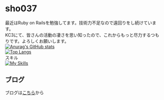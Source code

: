 # sho037
最近はRuby on Railsを勉強してます。技術力不足なので遠回りをし続けています。<br>
KC3にて、皆さんの活動の凄さを思い知ったので、これからもっと尽力するつもりです。よろしくお願いします。<br>
[![Anurag's GitHub stats](https://github-readme-stats.vercel.app/api?username=sho037&count_private=true&show_icons=true&theme=midnight-purple)](https://github.com/anuraghazra/github-readme-stats)<br>
[![Top Langs](https://github-readme-stats.vercel.app/api/top-langs/?username=sho037&count_private=true&layout=compact&theme=midnight-purple&langs_count=10)](https://github.com/anuraghazra/github-readme-stats)<br>
スキル<br>
[![My Skills](https://skillicons.dev/icons?i=c,html,css,java,linux,git,github,docker,react,js,ts)](https://skillicons.dev)<br>

## ブログ

ブログは[こちら](https://sho037.github.io/)から

<!---
sho037/sho037 is a ✨ special ✨ repository because its `README.md` (this file) appears on your GitHub profile.
You can click the Preview link to take a look at your changes.
--->
